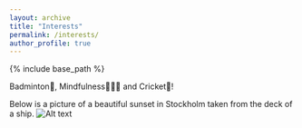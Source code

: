 ```yaml
---
layout: archive
title: "Interests"
permalink: /interests/
author_profile: true
---
```


{% include base_path %}

Badminton🏸, Mindfulness🧘🏽‍♂️ and Cricket🏏!

Below is a picture of a beautiful sunset in Stockholm taken from the deck of a ship.
![Alt text](https://gourav-prateek-sharma.github.io/files/images/1679178556461.jpg "Sunset in Stockholm.")


